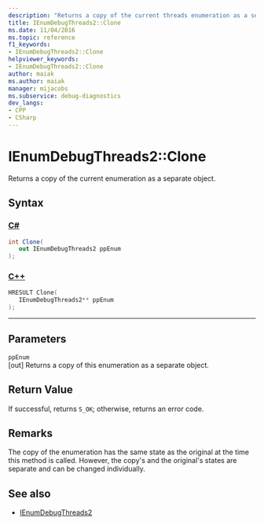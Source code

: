 ```yaml
---
description: "Returns a copy of the current threads enumeration as a separate object."
title: IEnumDebugThreads2::Clone
ms.date: 11/04/2016
ms.topic: reference
f1_keywords:
- IEnumDebugThreads2::Clone
helpviewer_keywords:
- IEnumDebugThreads2::Clone
author: maiak
ms.author: maiak
manager: mijacobs
ms.subservice: debug-diagnostics
dev_langs:
- CPP
- CSharp
---
```

# IEnumDebugThreads2::Clone

Returns a copy of the current enumeration as a separate object.

## Syntax

### [C#](#tab/csharp)
```csharp
int Clone(
   out IEnumDebugThreads2 ppEnum
);
```
### [C++](#tab/cpp)
```cpp
HRESULT Clone(
   IEnumDebugThreads2** ppEnum
);
```
---

## Parameters
`ppEnum`\
[out] Returns a copy of this enumeration as a separate object.

## Return Value
 If successful, returns `S_OK`; otherwise, returns an error code.

## Remarks
 The copy of the enumeration has the same state as the original at the time this method is called. However, the copy's and the original's states are separate and can be changed individually.

## See also
- [IEnumDebugThreads2](../../../extensibility/debugger/reference/ienumdebugthreads2.md)
